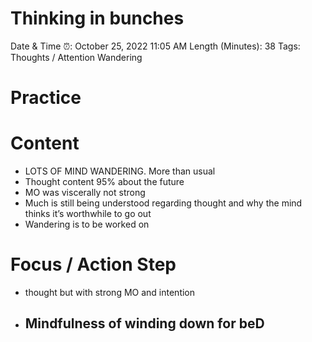 # Thinking in bunches

Date & Time ⏰: October 25, 2022 11:05 AM
Length (Minutes): 38
Tags: Thoughts / Attention Wandering

# Practice

# Content

- LOTS OF MIND WANDERING. More than usual
- Thought content 95% about the future
- MO was viscerally not strong
- Much is still being understood regarding thought and why the mind thinks it’s worthwhile to go out
- Wandering is to be worked on

# Focus / Action Step

- thought but with strong MO and intention
- Mindfulness of winding down for beD
    -